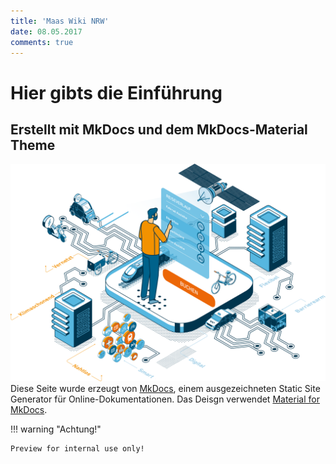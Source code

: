 ```yaml
---
title: 'Maas Wiki NRW'
date: 08.05.2017
comments: true
---
```

# Hier gibts die Einführung

## Erstellt mit MkDocs und dem MkDocs-Material Theme
![Ein Maas Held](../images/hero_image%5B1%5D.svg)
 Diese Seite wurde erzeugt von [MkDocs](http://www.mkdocs.org), einem ausgezeichneten Static Site Generator für Online-Dokumentationen. Das Deisgn verwendet [Material for MkDocs](https://squidfunk.github.io/mkdocs-material/).

!!! warning "Achtung!"

    Preview for internal use only!